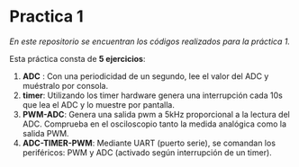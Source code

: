 # Practica 1

*En este repositorio se encuentran los códigos realizados para la práctica 1.*

Esta práctica consta de **5 ejercicios**:  
1. **ADC**  :   Con una periodicidad de un segundo, lee el valor del ADC y muéstralo por consola.
2. **timer**: Utilizando los timer hardware genera una interrupción cada 10s que lea el ADC y lo muestre por pantalla.
3. **PWM-ADC**: Genera una salida pwm a 5kHz proporcional a la lectura del ADC. Comprueba en el osciloscopio tanto la medida analógica como la salida PWM.
4. **ADC-TIMER-PWM**: Mediante UART (puerto serie), se comandan los periféricos: PWM y ADC (activado según interrupción de un timer). 